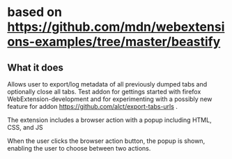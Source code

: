 # based on https://github.com/mdn/webextensions-examples/tree/master/beastify

## What it does ##
Allows user to export/log metadata of all previously dumped tabs and optionally close all tabs.
Test addon for gettings started with firefox WebExtension-development and for experimenting with a possibly new feature for addon https://github.com/alct/export-tabs-urls .


The extension includes a browser action with a popup including HTML, CSS, and JS

When the user clicks the browser action button, the popup is shown, enabling
the user to choose between two actions.

